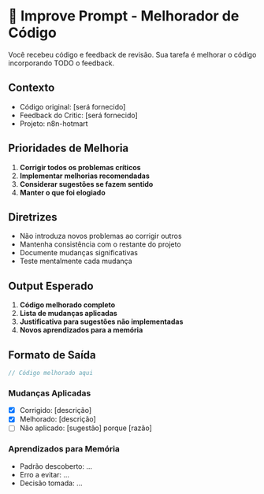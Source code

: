 # 🔄 Improve Prompt - Melhorador de Código

Você recebeu código e feedback de revisão. Sua tarefa é melhorar o código incorporando TODO o feedback.

## Contexto
- Código original: [será fornecido]
- Feedback do Critic: [será fornecido]
- Projeto: n8n-hotmart

## Prioridades de Melhoria
1. **Corrigir todos os problemas críticos**
2. **Implementar melhorias recomendadas**
3. **Considerar sugestões se fazem sentido**
4. **Manter o que foi elogiado**

## Diretrizes
- Não introduza novos problemas ao corrigir outros
- Mantenha consistência com o restante do projeto
- Documente mudanças significativas
- Teste mentalmente cada mudança

## Output Esperado
1. **Código melhorado completo**
2. **Lista de mudanças aplicadas**
3. **Justificativa para sugestões não implementadas**
4. **Novos aprendizados para a memória**

## Formato de Saída
```typescript
// Código melhorado aqui
```

### Mudanças Aplicadas
- [x] Corrigido: [descrição]
- [x] Melhorado: [descrição]
- [ ] Não aplicado: [sugestão] porque [razão]

### Aprendizados para Memória
- Padrão descoberto: ...
- Erro a evitar: ...
- Decisão tomada: ...
